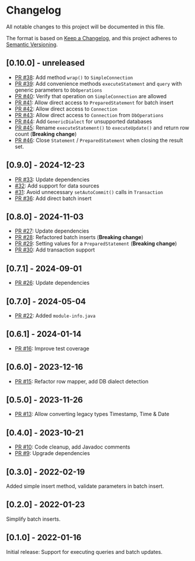 # Changelog
All notable changes to this project will be documented in this file.

The format is based on [Keep a Changelog](https://keepachangelog.com/en/1.0.0/),
and this project adheres to [Semantic Versioning](https://semver.org/spec/v2.0.0.html).

## [0.10.0] - unreleased

- [PR #38](https://github.com/itsallcode/simple-jdbc/pull/38): Add method `wrap()` to `SimpleConnection`
- [PR #39](https://github.com/itsallcode/simple-jdbc/pull/39): Add convenience methods `executeStatement` and `query` with generic parameters to `DbOperations`
- [PR #40](https://github.com/itsallcode/simple-jdbc/pull/40): Verify that operation on `SimpleConnection` are allowed
- [PR #41](https://github.com/itsallcode/simple-jdbc/pull/41): Allow direct access to `PreparedStatement` for batch insert
- [PR #42](https://github.com/itsallcode/simple-jdbc/pull/42): Allow direct access to `Connection`
- [PR #43](https://github.com/itsallcode/simple-jdbc/pull/43): Allow direct access to `Connection` from `DbOperations`
- [PR #44](https://github.com/itsallcode/simple-jdbc/pull/44): Add `GenericDialect` for unsupported databases
- [PR #45](https://github.com/itsallcode/simple-jdbc/pull/45): Rename `executeStatement()` to `executeUpdate()` and return row count (**Breaking change**)
- [PR #46](https://github.com/itsallcode/simple-jdbc/pull/46): Close `Statement` / `PreparedStatement` when closing the result set.

## [0.9.0] - 2024-12-23

- [PR #33](https://github.com/itsallcode/simple-jdbc/pull/33): Update dependencies
- [#32](https://github.com/itsallcode/simple-jdbc/issues/32): Add support for data sources
- [#31](https://github.com/itsallcode/simple-jdbc/issues/31): Avoid unnecessary `setAutoCommit()` calls in `Transaction`
- [PR #36](https://github.com/itsallcode/simple-jdbc/pull/36): Add direct batch insert

## [0.8.0] - 2024-11-03

- [PR #27](https://github.com/itsallcode/simple-jdbc/pull/27): Update dependencies
- [PR #28](https://github.com/itsallcode/simple-jdbc/pull/28): Refactored batch inserts (**Breaking change**)
- [PR #29](https://github.com/itsallcode/simple-jdbc/pull/29): Setting values for a `PreparedStatement` (**Breaking change**)
- [PR #30](https://github.com/itsallcode/simple-jdbc/pull/30): Add transaction support

## [0.7.1] - 2024-09-01

- [PR #26](https://github.com/itsallcode/simple-jdbc/pull/26): Update dependencies

## [0.7.0] - 2024-05-04

- [PR #22](https://github.com/itsallcode/simple-jdbc/pull/22): Added `module-info.java`

## [0.6.1] - 2024-01-14

- [PR #16](https://github.com/itsallcode/simple-jdbc/pull/16): Improve test coverage

## [0.6.0] - 2023-12-16

- [PR #15](https://github.com/itsallcode/simple-jdbc/pull/15): Refactor row mapper, add DB dialect detection

## [0.5.0] - 2023-11-26

- [PR #13](https://github.com/itsallcode/simple-jdbc/pull/13): Allow converting legacy types Timestamp, Time & Date

## [0.4.0] - 2023-10-21

- [PR #10](https://github.com/itsallcode/simple-jdbc/pull/10): Code cleanup, add Javadoc comments
- [PR #9](https://github.com/itsallcode/simple-jdbc/pull/9): Upgrade dependencies

## [0.3.0] - 2022-02-19

Added simple insert method, validate parameters in batch insert.

## [0.2.0] - 2022-01-23

Simplify batch inserts.

## [0.1.0] - 2022-01-16

Initial release: Support for executing queries and batch updates.
